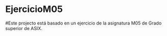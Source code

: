 # EjercicioM05

#Este projecto está basado en un ejercicio de la asignatura M05 de Grado superior de ASIX.
